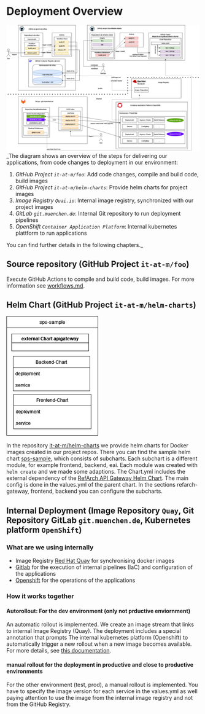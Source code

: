 # Deployment Overview

![architecture-overview](images/ci_cd_github_big_picture_public.drawio.png)
\_The diagram shows an overview of the steps for delivering our applications, from code changes to deployment in our environment:

1. _GitHub Project `it-at-m/foo`_: Add code changes, compile and build code, build images
2. _GitHub Project `it-at-m/helm-charts`_: Provide helm charts for project images
3. _Image Registry `Quai.io`_: Internal image registry, synchronized with our project images
4. _GitLab `git.muenchen.de`_: Internal Git repository to run deployment pipelines
5. _OpenShift `Container Application Platform`_: Internal kubernetes plattform to run applications

You can find further details in the following chapters.\_

## Source repository (GitHub Project `it-at-m/foo`)

Execute GitHub Actions to compile and build code, build images. For more information see [workflows.md](./workflows.md).

## Helm Chart (GitHub Project `it-at-m/helm-charts`)

![architekture-external-helm-chart](images/external-helm-chart.drawio.png)


In the repository [it-at-m/helm-charts](https://github.com/it-at-m/helm-charts) we provide helm charts for Docker images created in our project repos. There you can find the sample helm chart [sps-sample](https://github.com/it-at-m/helm-charts/tree/main/charts/sps-sample), which consists of subcharts.
Each subchart is a different module, for example frontend, backend, eai. Each module was created with `helm create` and we made some adaptions. The Chart.yml includes the external dependency of the [RefArch API Gateway Helm Chart](https://github.com/it-at-m/helm-charts/tree/main/charts/refarch-gateway). The main config is done in the values.yml of the parent chart.
In the sections refarch-gateway, frontend, backend you can configure the subcharts.

## Internal Deployment (Image Repository `Quay`, Git Repository GitLab `git.muenchen.de`, Kubernetes platform `OpenShift`)

### What are we using internally

- Image Registry [Red Hat Quay](https://docs.redhat.com/de/documentation/red_hat_quay) for synchronising docker images
- [Gitlab](https://docs.gitlab.com/) for the execution of internal pipelines (IaC) and configuration of the applications
- [Openshift](https://docs.redhat.com/en/documentation/openshift_container_platform) for the operations of the applications

### How it works together

#### Autorollout: For the dev environment (only not prductive enviornment)

An automatic rollout is implemented. We create an image stream that links to internal Image Registry (Quay). The deployment includes a special annotation that prompts The internal kubernetes platform (Openshift) to automatically trigger a new rollout when a new image becomes available. For more details, see [this documentation](https://docs.redhat.com/en/documentation/openshift_container_platform/4.17/html/images/triggering-updates-on-imagestream-changes#triggering-updates-on-imagestream-changes).

#### manual rollout for the deployment in productive and close to productive environments

For the other environment (test, prod), a manual rollout is implemented. You have to specify the image version for each service in the values.yml as well paying attention to use the image from the internal image registry and not from the GitHub Registry.
